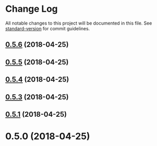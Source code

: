 # Change Log

All notable changes to this project will be documented in this file. See [standard-version](https://github.com/conventional-changelog/standard-version) for commit guidelines.

<a name="0.5.6"></a>
## [0.5.6](https://github.com/UppaJung/rest-contracts-express-server/compare/v0.5.5...v0.5.6) (2018-04-25)



<a name="0.5.5"></a>
## [0.5.5](https://github.com/UppaJung/rest-contracts-express-server/compare/v0.5.4...v0.5.5) (2018-04-25)



<a name="0.5.4"></a>
## [0.5.4](https://github.com/UppaJung/rest-contracts-express-server/compare/v0.5.3...v0.5.4) (2018-04-25)



<a name="0.5.3"></a>
## [0.5.3](https://github.com/UppaJung/rest-contracts-express-server/compare/v0.5.1...v0.5.3) (2018-04-25)



<a name="0.5.1"></a>
## [0.5.1](https://github.com/UppaJung/rest-contracts-express-server/compare/v0.5.0...v0.5.1) (2018-04-25)



<a name="0.5.0"></a>
# 0.5.0 (2018-04-25)
